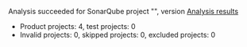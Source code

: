 Analysis succeeded for SonarQube project "", version  [Analysis results](https://sonarcloud.io/dashboard/index/Node.Net)
- Product projects: 4, test projects: 0
- Invalid projects: 0, skipped projects: 0, excluded projects: 0
